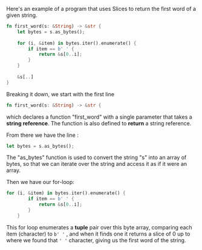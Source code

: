 Here's an example of a program that uses Slices to return the first word of a given string.

```Rust
fn first_word(s: &String) -> &str { 
	let bytes = s.as_bytes(); 
	
	for (i, &item) in bytes.iter().enumerate() { 
		if item == b' ' { 
			return &s[0..i]; 
		} 
	} 
	
	&s[..] 
}
```

Breaking it down, we start with the first line

```Rust
fn first_word(s: &String) -> &str { 
```

which declares a function "first_word" with a single parameter that takes a **string reference**. The function is also defined to **return** a string reference.

From there we have the line : 
```Rust
let bytes = s.as_bytes();
```

The "as_bytes" function is used to convert the string "s" into an array of bytes, so that we can iterate over the string and access it as if it were an array.

Then we have our for-loop:

```Rust
for (i, &item) in bytes.iter().enumerate() { 
		if item == b' ' { 
			return &s[0..i]; 
		} 
	} 
```

This for loop enumerates a **tuple** pair over this byte array, comparing each item (character) to `b' '` , and when it finds one it returns a slice of 0 up to where we found that `' '` character, giving us the first word of the string.